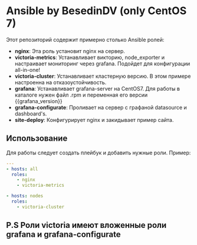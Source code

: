 # Ansible by BesedinDV (only CentOS 7)

Этот репозиторий содержит примерно столько Ansible ролей:

* **nginx**: Эта роль установит nginx на сервер.
* **victoria-metrics**: Устанавливает викторию, node_exporter и настраивает мониторинг через grafana. Подойдет для конфигурации all-in-one!
* **victoria-cluster**: Устанавливает кластерную версию. В этом примере настроенна на отказоустойчивость.
* **grafana**: Устанавливает grafana-server на CentOS7. Для работы в каталоге нужен файл .rpm и переменная его версии {{grafana_version}}
* **grafana-configurate**: Проливает на сервер с графаной datasource и dashboard's.
* **site-deploy**: Конфигурирует nginx и закидывает пример сайта.

## Использование

Для работы следует создать плейбук и добавить нужные роли. Пример:

```yaml
---
- hosts: all
  roles:
    - nginx
    - victoria-metrics

- hosts: nodes
  roles:
    - victoria-cluster
```
## P.S Роли victoria имеют вложенные роли grafana и grafana-configurate